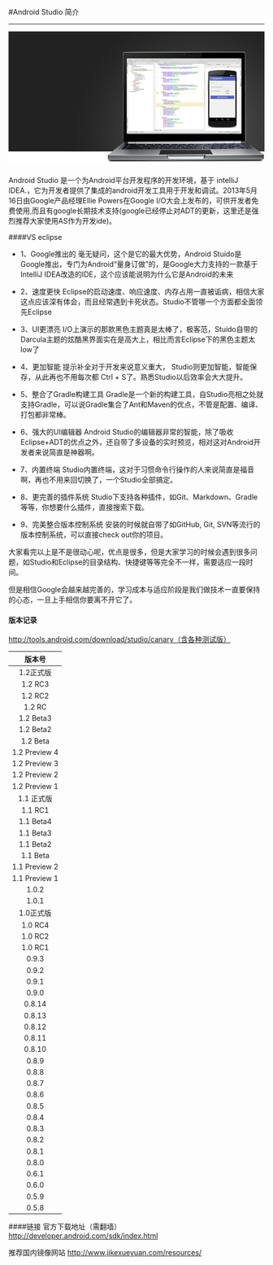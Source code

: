 #Android Studio 简介

------


![android-studio-2-studio-hero.png](images/android-studio-2-studio-hero.png)


Android Studio 是一个为Android平台开发程序的开发环境，基于 intelliJ IDEA.，它为开发者提供了集成的android开发工具用于开发和调试。2013年5月16日由Google产品经理Ellie Powers在Google I/O大会上发布的，可供开发者免费使用,而且有google长期技术支持(google已经停止对ADT的更新，这里还是强烈推荐大家使用AS作为开发ide)。

####VS  eclipse
+ 1、Google推出的
毫无疑问，这个是它的最大优势，Android Stuido是Google推出，专门为Android“量身订做”的，是Google大力支持的一款基于IntelliJ IDEA改造的IDE，这个应该能说明为什么它是Android的未来

+ 2、速度更快
Eclipse的启动速度、响应速度、内存占用一直被诟病，相信大家这点应该深有体会，而且经常遇到卡死状态。Studio不管哪一个方面都全面领先Eclipse

+ 3、UI更漂亮
I/O上演示的那款黑色主题真是太棒了，极客范，Stuido自带的Darcula主题的炫酷黑界面实在是高大上，相比而言Eclipse下的黑色主题太low了

+ 4、更加智能
提示补全对于开发来说意义重大， Studio则更加智能，智能保存，从此再也不用每次都 Ctrl + S了。熟悉Studio以后效率会大大提升。

+ 5、整合了Gradle构建工具
Gradle是一个新的构建工具，自Studio亮相之处就支持Gradle，可以说Gradle集合了Ant和Maven的优点，不管是配置、编译、打包都非常棒。

+ 6、强大的UI编辑器
Android Studio的编辑器非常的智能，除了吸收Eclipse+ADT的优点之外，还自带了多设备的实时预览，相对这对Android开发者来说简直是神器啊。

+ 7、内置终端
Studio内置终端，这对于习惯命令行操作的人来说简直是福音啊，再也不用来回切换了，一个Studio全部搞定。

+ 8、更完善的插件系统
Studio下支持各种插件，如Git、Markdown、Gradle等等，你想要什么插件，直接搜索下载。

+ 9、完美整合版本控制系统
安装的时候就自带了如GitHub, Git, SVN等流行的版本控制系统，可以直接check out你的项目。

大家看完以上是不是很动心呢，优点是很多，但是大家学习的时候会遇到很多问题，如Studio和Eclipse的目录结构、快捷键等等完全不一样，需要适应一段时间。

但是相信Google会越来越完善的，学习成本与适应阶段是我们做技术一直要保持的心态，一旦上手相信你要离不开它了。

#### 版本记录
http://tools.android.com/download/studio/canary（含各种测试版）

| 版本号 |
| :-------------: |
|1.2正式版|
|1.2 RC3|
| 1.2 RC2|
| 1.2 RC|
| 1.2 Beta3 |
| 1.2 Beta2 |
| 1.2 Beta |
| 1.2 Preview 4 |
|  1.2 Preview 3 |
| 1.2 Preview 2|
| 1.2 Preview 1 |
| 1.1 正式版 |
| 1.1 RC1 |
| 1.1 Beta4 |
| 1.1 Beta3 |
| 1.1 Beta2|
|  1.1 Beta |
|1.1 Preview 2|
|1.1 Preview 1|
|1.0.2|
| 1.0.1|
|1.0正式版|
|1.0 RC4|
|1.0 RC2|
|1.0 RC1|
|0.9.3|
|0.9.2|
|0.9.1|
|0.9.0|
|0.8.14|
|0.8.13|
|0.8.12|
|0.8.11|
|0.8.10|
|0.8.9|
|0.8.8|
|0.8.7|
|0.8.6|
|0.8.5|
|0.8.4|
|0.8.3|
|0.8.2|
|0.8.1|
|0.8.0|
|0.6.1|
|0.6.0|
|0.5.9|
|0.5.8|

####链接
官方下载地址（需翻墙）
http://developer.android.com/sdk/index.html

推荐国内镜像网站
http://www.jikexueyuan.com/resources/
